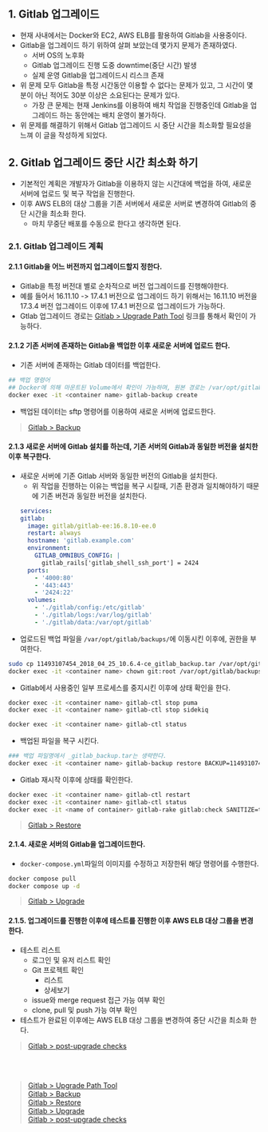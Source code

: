 ## 1. Gitlab 업그레이드
- 현재 사내에서는 Docker와 EC2, AWS ELB를 활용하여 Gitlab을 사용중이다.
- Gitlab을 업그레이드 하기 위하여 살펴 보았는데 몇가지 문제가 존재하였다.
  - 서버 OS의 노후화
  - Gitlab 업그레이드 진행 도중 downtime(중단 시간) 발생
  - 실제 운영 Gitlab을 업그레이드시 리스크 존재
- 위 문제 모두 Gitlab을 특정 시간동안 이용할 수 없다는 문제가 있고, 그 시간이 몇 분이 아닌 적어도 30분 이상은 소요된다는 문제가 있다.
  - 가장 큰 문제는 현재 Jenkins를 이용하여 배치 작업을 진행중인데 Gitlab을 업그레이드 하는 동안에는 배치 운영이 불가하다.
- 위 문제를 해결하기 위해서 Gitlab 업그레이드 시 중단 시간을 최소화할 필요성을 느껴 이 글을 작성하게 되었다.
 
## 2. Gitlab 업그레이드 중단 시간 최소화 하기
- 기본적인 계획은 개발자가 Gitlab을 이용하지 않는 시간대에 백업을 하여, 새로운 서버에 업로드 및 복구 작업을 진행한다.
- 이후 AWS ELB의 대상 그룹을 기존 서버에서 새로운 서버로 변경하여 Gitlab의 중단 시간을 최소화 한다.
  - 마치 무중단 배포를 수동으로 한다고 생각하면 된다.

### 2.1. Gitlab 업그레이드 계획

#### 2.1.1 Gitlab을 어느 버전까지 업그레이드할지 정한다.
- Gitlab을 특정 버전대 별로 순차적으로 버전 업그레이드를 진행해야한다.
- 예를 들어서 16.11.10 -> 17.4.1 버전으로 업그레이드 하기 위해서는 16.11.10 버전을 17.3.4 버전 업그레이드 이후에 17.4.1 버전으로 업그레이드가 가능하다.
- Gtlab 업그레이드 경로는 [Gitlab > Upgrade Path Tool](https://gitlab-com.gitlab.io/support/toolbox/upgrade-path/) 링크를 통해서 확인이 가능하다.

#### 2.1.2 기존 서버에 존재하는 Gitlab을 백업한 이후 새로운 서버에 업로드 한다.
- 기존 서버에 존재하는 Gitlab 데이터를 백업한다.
```sh
## 백업 명령어
## Docker에 의해 마운트된 Volume에서 확인이 가능하며, 원본 경로는 /var/opt/gitlab/backups 이다.
docker exec -it <container name> gitlab-backup create
```
- 백업된 데이터는 sftp 명령어를 이용하여 새로운 서버에 업로드한다.

> [Gitlab > Backup](https://docs.gitlab.com/ee/install/docker/backup_restore.html)

#### 2.1.3 새로운 서버에 Gitlab 설치를 하는데, 기존 서버의 Gitlab과 동일한 버전을 설치한 이후 복구한다.

- 새로운 서버에 기존 Gitlab 서버와 동일한 버전의 Gitlab을 설치한다.
  - 위 작업을 진행하는 이유는 백업을 복구 시킬때, 기존 환경과 일치해야하기 때문에 기존 버전과 동일한 버전을 설치한다.
  ```yaml
  services:
  gitlab:
    image: gitlab/gitlab-ee:16.8.10-ee.0
    restart: always
    hostname: 'gitlab.example.com'
    environment:
      GITLAB_OMNIBUS_CONFIG: |
        gitlab_rails['gitlab_shell_ssh_port'] = 2424
    ports:
      - '4000:80'
      - '443:443'
      - '2424:22'
    volumes:
      - './gitlab/config:/etc/gitlab'
      - './gitlab/logs:/var/log/gitlab'
      - './gitlab/data:/var/opt/gitlab'
  ```
- 업로드된 백업 파일을 `/var/opt/gitlab/backups/`에 이동시킨 이후에, 권한을 부여한다.
```sh
sudo cp 11493107454_2018_04_25_10.6.4-ce_gitlab_backup.tar /var/opt/gitlab/backups/
docker exec -it <container name> chown git:root /var/opt/gitlab/backups/11493107454_2018_04_25_10.6.4-ce_gitlab_backup.tar
```
- Gitlab에서 사용중인 일부 프로세스를 중지시킨 이후에 상태 확인을 한다.
```sh
docker exec -it <container name> gitlab-ctl stop puma
docker exec -it <container name> gitlab-ctl stop sidekiq

docker exec -it <container name> gitlab-ctl status 
```
- 백업된 파일을 복구 시킨다.
```sh
### 백업 파일명에서 _gitlab_backup.tar는 생략한다.
docker exec -it <container name> gitlab-backup restore BACKUP=11493107454_2018_04_25_10.6.4-ce
```
- Gitlab 재시작 이후에 상태를 확인한다.
```sh
docker exec -it <container name> gitlab-ctl restart
docker exec -it <container name> gitlab-ctl status
docker exec -it <name of container> gitlab-rake gitlab:check SANITIZE=true
```

> [Gitlab > Restore](https://docs.gitlab.com/ee/administration/backup_restore/restore_gitlab.html#certain-gitlab-configuration-must-match-the-original-backed-up-environment)

#### 2.1.4. 새로운 서버의 Gitlab을 업그레이드한다. 
- `docker-compose.yml`파일의 이미지를 수정하고 저장한뒤 해당 명령어를 수행한다.
```sh
docker compose pull
docker compose up -d
```

> [Gitlab > Upgrade](https://docs.gitlab.com/ee/install/docker/upgrade.html)

#### 2.1.5. 업그레이드를 진행한 이후에 테스트를 진행한 이후 AWS ELB 대상 그룹을 변경한다.

- 테스트 리스트
  - 로그인 및 유저 리스트 확인
  - Git 프로젝트 확인
    - 리스트
    - 상세보기
  - issue와 merge request 접근 가능 여부 확인
  - clone, pull 및 push 가능 여부 확인
- 테스트가 완료된 이후에는 AWS ELB 대상 그룹을 변경하여 중단 시간을 최소화 한다.

> [Gitlab > post-upgrade checks](https://docs.gitlab.com/ee/update/plan_your_upgrade.html#pre-upgrade-and-post-upgrade-checks)

<br/> 
<br/> 

> [Gitlab > Upgrade Path Tool](https://gitlab-com.gitlab.io/support/toolbox/upgrade-path/) <br/> 
> [Gitlab > Backup](https://docs.gitlab.com/ee/install/docker/backup_restore.html) <br/> 
> [Gitlab > Restore](https://docs.gitlab.com/ee/administration/backup_restore/restore_gitlab.html#certain-gitlab-configuration-must-match-the-original-backed-up-environment)  <br/> 
> [Gitlab > Upgrade](https://docs.gitlab.com/ee/install/docker/upgrade.html)  <br/> 
> [Gitlab > post-upgrade checks](https://docs.gitlab.com/ee/update/plan_your_upgrade.html#pre-upgrade-and-post-upgrade-checks)  <br/> 